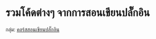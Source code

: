 # รวมโค้ดต่างๆ จากการสอนเขียนปลั๊กอิน
กลุ่ม: [คอร์สสอนเขียนปลั๊กอิน](https://www.facebook.com/groups/1814263471929984/)
